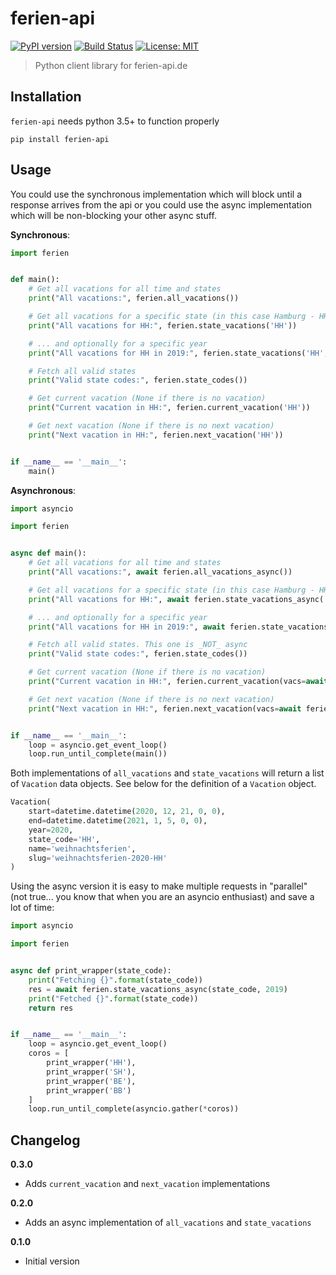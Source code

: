 # ferien-api

[![PyPI version](https://badge.fury.io/py/ferien-api.svg)](https://badge.fury.io/py/ferien-api)
[![Build Status](https://travis-ci.org/HazardDede/ferien-api.svg?branch=master)](https://travis-ci.org/HazardDede/ferien-api)
[![License: MIT](https://img.shields.io/badge/License-MIT-yellow.svg)](https://opensource.org/licenses/MIT)

> Python client library for ferien-api.de

## Installation

`ferien-api` needs python 3.5+ to function properly

```
pip install ferien-api
```

## Usage

You could use the synchronous implementation which will block until a response arrives from the api
or you could use the async implementation which will be non-blocking your other async stuff.

**Synchronous**:

```python
import ferien


def main():
    # Get all vacations for all time and states
    print("All vacations:", ferien.all_vacations())

    # Get all vacations for a specific state (in this case Hamburg - HH) ...
    print("All vacations for HH:", ferien.state_vacations('HH'))

    # ... and optionally for a specific year
    print("All vacations for HH in 2019:", ferien.state_vacations('HH', 2019))

    # Fetch all valid states
    print("Valid state codes:", ferien.state_codes())

    # Get current vacation (None if there is no vacation)
    print("Current vacation in HH:", ferien.current_vacation('HH'))

    # Get next vacation (None if there is no next vacation)
    print("Next vacation in HH:", ferien.next_vacation('HH'))


if __name__ == '__main__':
    main()

```

**Asynchronous**:

```python
import asyncio

import ferien


async def main():
    # Get all vacations for all time and states
    print("All vacations:", await ferien.all_vacations_async())

    # Get all vacations for a specific state (in this case Hamburg - HH) ...
    print("All vacations for HH:", await ferien.state_vacations_async('HH'))

    # ... and optionally for a specific year
    print("All vacations for HH in 2019:", await ferien.state_vacations_async('HH', 2019))

    # Fetch all valid states. This one is _NOT_ async
    print("Valid state codes:", ferien.state_codes())

    # Get current vacation (None if there is no vacation)
    print("Current vacation in HH:", ferien.current_vacation(vacs=await ferien.state_vacations_async('HH')))

    # Get next vacation (None if there is no next vacation)
    print("Next vacation in HH:", ferien.next_vacation(vacs=await ferien.state_vacations_async('HH')))


if __name__ == '__main__':
    loop = asyncio.get_event_loop()
    loop.run_until_complete(main())

```

Both implementations of `all_vacations` and `state_vacations` will return a list of `Vacation` data objects.
See below for the definition of a `Vacation` object.

```python
Vacation(
    start=datetime.datetime(2020, 12, 21, 0, 0),
    end=datetime.datetime(2021, 1, 5, 0, 0),
    year=2020,
    state_code='HH',
    name='weihnachtsferien',
    slug='weihnachtsferien-2020-HH'
)
```

Using the async version it is easy to make multiple requests in "parallel" (not true... you know that when you are
an asyncio enthusiast) and save a lot of time:

```python
import asyncio

import ferien


async def print_wrapper(state_code):
    print("Fetching {}".format(state_code))
    res = await ferien.state_vacations_async(state_code, 2019)
    print("Fetched {}".format(state_code))
    return res


if __name__ == '__main__':
    loop = asyncio.get_event_loop()
    coros = [
        print_wrapper('HH'),
        print_wrapper('SH'),
        print_wrapper('BE'),
        print_wrapper('BB')
    ]
    loop.run_until_complete(asyncio.gather(*coros))

```

## Changelog

**0.3.0**
* Adds `current_vacation` and `next_vacation` implementations

**0.2.0**
* Adds an async implementation of `all_vacations` and `state_vacations`

**0.1.0**
* Initial version